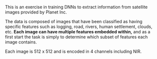 This is an exercise in training DNNs to extract information from satellite images provided by Planet Inc.

The data is composed of images that have been classified as having specific features such as logging, road, rivers,
human settlement, clouds, etc. **Each image can have multiple features embedded within,** and as a first start the task is simply
to determine which subset of features each image contains.

Each image is 512 x 512 and is encoded in 4 channels including NIR.

